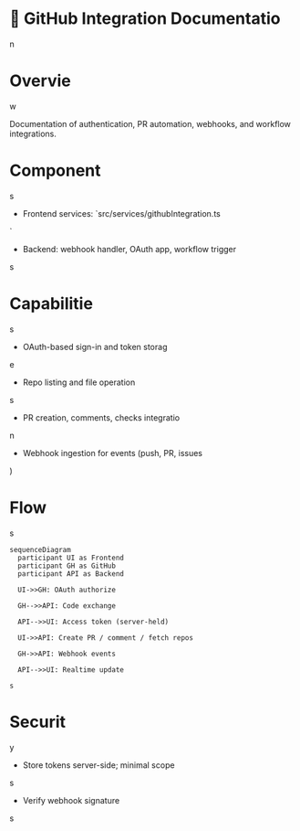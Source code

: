 

# 🐙 GitHub Integration Documentatio

n

#

# Overvie

w

Documentation of authentication, PR automation, webhooks, and workflow integrations.

#

# Component

s

- Frontend services: `src/services/githubIntegration.ts

`

- Backend: webhook handler, OAuth app, workflow trigger

s

#

# Capabilitie

s

- OAuth-based sign-in and token storag

e

- Repo listing and file operation

s

- PR creation, comments, checks integratio

n

- Webhook ingestion for events (push, PR, issues

)

#

# Flow

s

```mermaid
sequenceDiagram
  participant UI as Frontend
  participant GH as GitHub
  participant API as Backend

  UI->>GH: OAuth authorize

  GH-->>API: Code exchange

  API-->>UI: Access token (server-held)

  UI->>API: Create PR / comment / fetch repos

  GH->>API: Webhook events

  API-->>UI: Realtime update

s

```

#

# Securit

y

- Store tokens server-side; minimal scope

s

- Verify webhook signature

s

